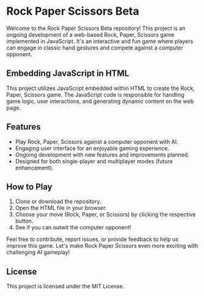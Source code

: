 # Rock Paper Scissors Beta

Welcome to the Rock Paper Scissors Beta repository! This project is an ongoing development of a web-based Rock, Paper, Scissors game implemented in JavaScript. It's an interactive and fun game where players can engage in classic hand gestures and compete against a computer opponent.

## Embedding JavaScript in HTML

This project utilizes JavaScript embedded within HTML to create the Rock, Paper, Scissors game. The JavaScript code is responsible for handling game logic, user interactions, and generating dynamic content on the web page.

## Features

- Play Rock, Paper, Scissors against a computer opponent with AI.
- Engaging user interface for an enjoyable gaming experience.
- Ongoing development with new features and improvements planned.
- Designed for both single-player and multiplayer modes (future enhancement).

## How to Play

1. Clone or download the repository.
2. Open the HTML file in your browser.
3. Choose your move (Rock, Paper, or Scissors) by clicking the respective button.
4. See if you can outwit the computer opponent!

Feel free to contribute, report issues, or provide feedback to help us improve this game. Let's make Rock Paper Scissors even more exciting with challenging AI gameplay!

## License

This project is licensed under the MIT License.
